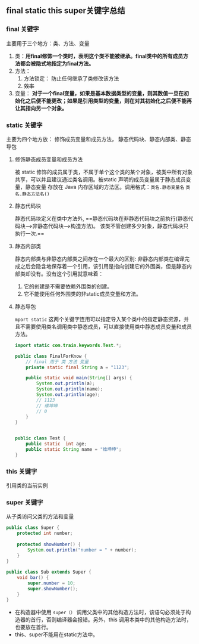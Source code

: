 ## final  static this super关键字总结

### final 关键字

主要用于三个地方：类、方法、变量

1. 类：**用final修饰一个类时，表明这个类不能被继承。final类中的所有成员方法都会被隐式地指定为final方法。**
2. 方法：
   1. 方法锁定： 防止任何继承了类修改该方法
   2. ~~效率~~
3. 变量： **对于一个final变量，如果是基本数据类型的变量，则其数值一旦在初始化之后便不能更改；如果是引用类型的变量，则在对其初始化之后便不能再让其指向另一个对象。**



### static 关键字

主要为四个地方放： 修饰成员变量和成员方法， 静态代码块、静态内部类、静态导包

1. 修饰静态成员变量和成员方法

   被 static 修饰的成员属于类，不属于单个这个类的某个对象，被类中所有对象共享，可以并且建议通过类名调用。被static 声明的成员变量属于静态成员变量，静态变量 存放在 Java 内存区域的方法区。调用格式：`类名.静态变量名` `类名.静态方法名()`

2. 静态代码块

   静态代码块定义在类中方法外, ==静态代码块在非静态代码块之前执行(静态代码块—>非静态代码块—>构造方法)。 该类不管创建多少对象，静态代码块只执行一次.==

3. 静态内部类

    静态内部类与非静态内部类之间存在一个最大的区别: 非静态内部类在编译完成之后会隐含地保存着一个引用，该引用是指向创建它的外围类，但是静态内部类却没有。没有这个引用就意味着：

   1. 它的创建是不需要依赖外围类的创建。
   2. 它不能使用任何外围类的非static成员变量和方法。

4. 静态导包

   `mport static` 这两个关键字连用可以指定导入某个类中的指定静态资源，并且不需要使用类名调用类中静态成员，可以直接使用类中静态成员变量和成员方法。

   ```java
   import static com.train.keywords.Test.*;
   
   public class FinalForKnow {
       // final 用于 类 方法 变量
       private static final String a = "1123";
   
       public static void main(String[] args) {
           System.out.println(a);
           System.out.println(name);
           System.out.println(age);
           // 1123
           // 维坤坤
           // 0
       }
   }
   
   
   public class Test {
       public static  int age;
       public static String name = "维坤坤";
   }
   ```



### this 关键字

引用类的当前实例

### super 关键字

从子类访问父类的方法和变量

```java
public class Super {
    protected int number;
     
    protected showNumber() {
        System.out.println("number = " + number);
    }
}
 
public class Sub extends Super {
    void bar() {
        super.number = 10;
        super.showNumber();
    }
}
```

- 在构造器中使用 `super（）` 调用父类中的其他构造方法时，该语句必须处于构造器的首行，否则编译器会报错。另外，this 调用本类中的其他构造方法时，也要放在首行。
- this、super不能用在static方法中。

